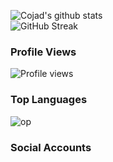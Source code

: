 ![Cojad's github stats](https://github-readme-stats.vercel.app/api?username=Cojad&show_icons=true&theme=radical)
</br>
![GitHub Streak](https://github-readme-streak-stats.herokuapp.com?user=Cojad&theme=radical&hide_border=true)

### Profile Views
![Profile views](https://hits.seeyoufarm.com/api/count/incr/badge.svg?url=https://github.com/Cojad/Cojad)
### Top Languages
![op](https://github-readme-stats.vercel.app/api/top-langs/?username=Cojad&theme=radical&layout=compact&langs_count=6&hide_border=true)
### Social Accounts
<!--
**Cojad/Cojad** is a ✨ _special_ ✨ repository because its `README.md` (this file) appears on your GitHub profile.

Here are some ideas to get you started:

- 🔭 I’m currently working on ...
- 🌱 I’m currently learning ...
- 👯 I’m looking to collaborate on ...
- 🤔 I’m looking for help with ...
- 💬 Ask me about ...
- 📫 How to reach me: ...
- 😄 Pronouns: ...
- ⚡ Fun fact: ...
-->
